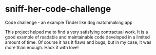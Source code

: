 # sniff-her-code-challenge
Code challenge - an example Tinder like dog matchmaking app

This project helped me to find a very satisfying contractual work. It is a good example of readable and maintainable code developed in a limited amount of time. Of course it has it flaws and bugs, but in my case, it was more than enough. Hack it with love!
